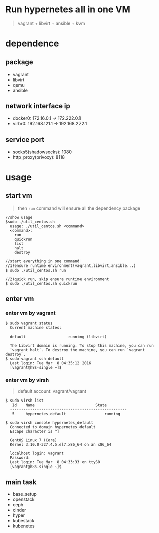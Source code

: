 Run hypernetes all in one VM
====================================
>vagrant + libvirt + ansible + kvm

# dependence

## package

- vagrant
- libvirt
- qemu
- ansible

## network interface ip

- docker0: 172.16.0.1 -> 172.222.0.1
- virbr0:  192.168.121.1 -> 192.168.222.1

## service port

- socks5(shadowsocks): 1080
- http_proxy(privoxy): 8118


# usage

## start vm

> then `run` command will ensure all the dependency package

```
//show usage
$sudo ./util_centos.sh   
  usage: ./util_centos.sh <command>
  <command>:
    run
    quickrun
    list
    halt
    destroy

//start everything in one command
//1)ensure runtime environment(vagrant,libvirt,ansible...)
$ sudo ./util_centos.sh run

//2)quick run, skip ensure runtime environment
$ sudo ./util_centos.sh quickrun
```

## enter vm

### enter vm by vagrant
```
$ sudo vagrant status
  Current machine states:

  default                   running (libvirt)

  The Libvirt domain is running. To stop this machine, you can run
  `vagrant halt`. To destroy the machine, you can run `vagrant destroy`.
$ sudo vagrant ssh default
  Last login: Tue Mar  8 04:35:12 2016
  [vagrant@h8s-single ~]$
```

### enter vm by virsh

> default account: vagrant/vagrant

```
$ sudo virsh list                  
   Id    Name                           State
  ----------------------------------------------------
   5     hypernetes_default                 running

$ sudo virsh console hypernetes_default
  Connected to domain hypernetes_default
  Escape character is ^]

  CentOS Linux 7 (Core)
  Kernel 3.10.0-327.4.5.el7.x86_64 on an x86_64

  localhost login: vagrant
  Password:
  Last login: Tue Mar  8 04:33:33 on ttyS0
  [vagrant@h8s-single ~]$
```

## main task

- base_setup
- openstack
- ceph
- cinder
- hyper
- kubestack
- kubenetes
